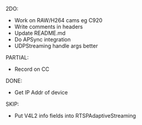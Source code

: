 2DO:

* Work on RAW/H264 cams eg C920
* Write comments in headers
* Update README.md
* Do APSync integration
* UDPStreaming handle args better

PARTIAL:
* Record on CC

DONE:
* Get IP Addr of device

SKIP:
* Put V4L2 info fields into RTSPAdaptiveStreaming